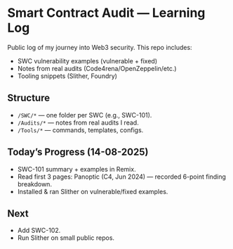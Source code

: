 # Smart Contract Audit — Learning Log

Public log of my journey into Web3 security. This repo includes:
- SWC vulnerability examples (vulnerable + fixed)
- Notes from real audits (Code4rena/OpenZeppelin/etc.)
- Tooling snippets (Slither, Foundry)

## Structure
- `/SWC/*` — one folder per SWC (e.g., SWC-101).
- `/Audits/*` — notes from real audits I read.
- `/Tools/*` — commands, templates, configs.

## Today’s Progress (14-08-2025)
- SWC-101 summary + examples in Remix.
- Read first 3 pages: Panoptic (C4, Jun 2024) — recorded 6-point finding breakdown.
- Installed & ran Slither on vulnerable/fixed examples.

## Next
- Add SWC-102.
- Run Slither on small public repos.
